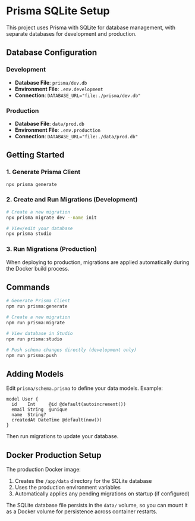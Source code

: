 # Prisma SQLite Setup

This project uses Prisma with SQLite for database management, with separate databases for development and production.

## Database Configuration

### Development
- **Database File**: `prisma/dev.db`
- **Environment File**: `.env.development`
- **Connection**: `DATABASE_URL="file:./prisma/dev.db"`

### Production
- **Database File**: `data/prod.db`
- **Environment File**: `.env.production`
- **Connection**: `DATABASE_URL="file:./data/prod.db"`

## Getting Started

### 1. Generate Prisma Client
```bash
npx prisma generate
```

### 2. Create and Run Migrations (Development)
```bash
# Create a new migration
npx prisma migrate dev --name init

# View/edit your database
npx prisma studio
```

### 3. Run Migrations (Production)
When deploying to production, migrations are applied automatically during the Docker build process.

## Commands

```bash
# Generate Prisma Client
npm run prisma:generate

# Create a new migration
npm run prisma:migrate

# View database in Studio
npm run prisma:studio

# Push schema changes directly (development only)
npm run prisma:push
```

## Adding Models

Edit `prisma/schema.prisma` to define your data models. Example:

```prisma
model User {
  id    Int     @id @default(autoincrement())
  email String  @unique
  name  String?
  createdAt DateTime @default(now())
}
```

Then run migrations to update your database.

## Docker Production Setup

The production Docker image:
1. Creates the `/app/data` directory for the SQLite database
2. Uses the production environment variables
3. Automatically applies any pending migrations on startup (if configured)

The SQLite database file persists in the `data/` volume, so you can mount it as a Docker volume for persistence across container restarts.

